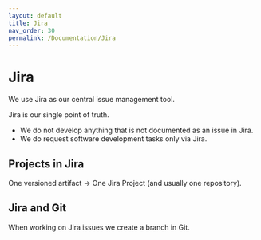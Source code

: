 ```yaml
---
layout: default
title: Jira
nav_order: 30
permalink: /Documentation/Jira
---
```


# Jira
We use Jira as our central issue management tool.

Jira is our single point of truth. 
* We do not develop anything that is not documented as an issue in Jira.
* We do request software development tasks only via Jira.

## Projects in Jira
One versioned artifact -> One Jira Project (and usually one repository).

## Jira and Git
When working on Jira issues we create a branch in Git.
